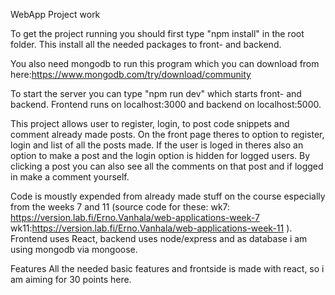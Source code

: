 WebApp Project work

To get the project running you should first type "npm install" in the root folder. This install all the needed packages to front- and backend.

You also need mongodb to run this program
which you can download from here:https://www.mongodb.com/try/download/community

To start the server you can type "npm run dev" which starts front- and backend.
Frontend runs on localhost:3000 and backend on localhost:5000.

This project allows user to register, login, to post code snippets and comment already made posts. On the front page theres to option to register, login and list of all the posts made. If the user is loged in theres also an option to make a post and the login option is hidden for logged users. By clicking a post you can also see all the comments on that post and if logged in make a comment yourself. 

Code is moustly expended from already made stuff on the course especially from the weeks 7 and 11 (source code for these:
 wk7: https://version.lab.fi/Erno.Vanhala/web-applications-week-7
 wk11:https://version.lab.fi/Erno.Vanhala/web-applications-week-11 ). Frontend uses React, backend uses node/express and as database i am using mongodb via mongoose.

 Features
 All the needed basic features and frontside is made with react, so i am aiming for 30 points here.